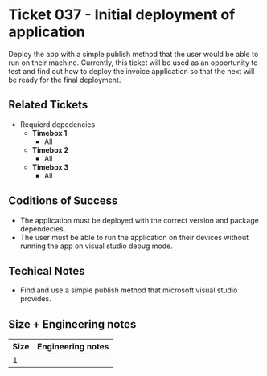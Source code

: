 Ticket 037 - Initial deployment of application
=======================
Deploy the app with a simple publish method that the user would be able to run on their machine. Currently, this ticket will be used as an opportunity to test and find out how to deploy the invoice application so that the next will be ready for the final deployment.


Related Tickets
---------------

* Requierd depedencies
    * **Timebox 1**
        * All
    * **Timebox 2**
        * All
    * **Timebox 3**
        * All

Coditions of Success
--------------------
* The application must be deployed with the correct version and package dependecies. 
* The user must be able to run the application on their devices without running the app on visual studio debug mode. 

Techical Notes
--------------
* Find and use a simple publish method that microsoft visual studio provides. 


Size + Engineering notes
----------------------
| Size | Engineering notes | 
| -------- | -------- |
| 1  | | 

